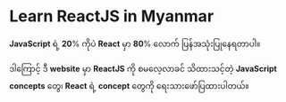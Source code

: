 # Learn ReactJS in Myanmar

**JavaScript** ရဲ့ **20**% ကိုပဲ **React** မှာ **80**% လောက် ပြန်အသုံးပြုနေရတာပါ။

ဒါကြောင့် ဒီ **website** မှာ **ReactJS** ကို စမလေ့လာခင် သိထားသင့်တဲ့ **JavaScript** **concepts** တွေ၊ **React** ရဲ့ **concept** တွေကို ရေးသားဖော်ပြထားပါတယ်။

